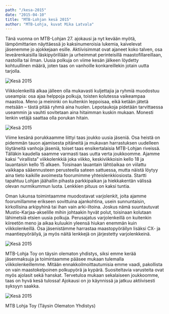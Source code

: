 ```yaml
---
path: "/kesa-2015"
date: "2015-04-10"
title: "MTB-Lohjan kesä 2015"
author: "MTB-Lohja, kuvat Mika Latvala"
---
```

Tänä vuonna on MTB-Lohjan 27. ajokausi ja nyt kevään myötä, lämpömittarien näyttäessä jo kaksinumeroisia lukemia, kaivelevat jäsenemme jo ajokkejaan esille. Aktiivisimmat ovat ajaneet koko talven, osa leveärenkaisilla läskipyörillään ja urheimmat perinteisillä maastofillareillaan, nastoilla tai ilman. Uusia polkuja on viime kesän jälkeen löydetty kohtuullinen määrä, joten taas on vanhoille konkareillekin jotain uutta tarjolla.

![Kesä 2015](/img/syksy-2015-1.jpg)

Viikkolenkeillä alkaa jälleen olla mukavasti kuljettajia ja ryhmiä muodostuu useampia: osa ajaa helppoja polkuja, toisten kolutessa vaikeampaa maastoa. Meno ja meininki on kuitenkin leppoisaa, eikä ketään jätetä metsään – tästä pitää ryhmä aina huolen. Lepotaukoja pidetään tarvittaessa useammin ja vauhti sovitetaan aina hitaimman kuskin mukaan. Monesti lenkin vetäjä saattaa olla porukan hitain.

![Kesä 2015](/img/syksy-2015-2.jpg)

Viime kesänä porukkaamme liittyi taas joukko uusia jäseniä. Osa heistä on pidemmän tauon ajamisesta pitäneitä ja mukavan harrastuksen uudelleen löytäneitä vanhoja jäseniä, toiset taas ensikertalaisia MTB-Lohjan riveissä. Tälläkin kaudella saamme varmasti taas uutta verta joukkoomme. Ajamme kaksi ”virallista” viikkolenkkiä joka viikko, keskiviikkoisin kello 18 ja lauantaisin kello 15 alkaen. Toisinaan lauantain lähtöaikaa on viilattu vaikkapa sääennusteen perusteella sateen sattuessa, mutta näistä löytyy aina tieto kaikille avoimesta foorumimme yhteislenkkiosiosta. Startti tapahtuu Lohjan jäähallin pihasta parkkipaikan ja hiekkakentän välissä olevan nurmikummun luota. Lenkkien pituus on kaksi tuntia. 

Oman lukunsa toimintaamme muodostavat varjolenkit, joita ajamme foorumillamme erikseen sovittuina ajankohtina, usein sunnuntaisin, kirkollisina arkipyhinä tai ihan vain arki-iltoina. Joskus nämä suuntautuvat Mustio-Karjaa-akselille mihin johtaakin hyvät polut, toisinaan kolutaan lähimetsiä etsien uusia polkuja. Perusajatus varjolenkeillä on kuitenkin kiireetön meno ja aikaa kuluukin yleensä hiukan enemmän kuin viikkolenkeillä. Osa jäsenistämme harrastaa maastopyöräilyn lisäksi CX- ja maantiepyöräilyä, ja myös näitä lenkkejä on järjestetty varjolenkkeinä.


![Kesä 2015](/img/syksy-2015-3.jpg)

MTB-Lohja Toy on täysin olematon yhdistys, siksi emme kerää jäsenmaksuja ja toimintaamme pääsee mukaan tulemalla viikkolenkeillemme. Mitään ennakkoilmoittautumisia emme vaadi, pakollista on vain maastokelpoinen polkupyörä ja kypärä. Suositeltavia varusteita ovat myös ajolasit sekä hanskat. Tervetuloa mukaan sekalaiseen joukkoomme, taas on hyvä kesä tulossa! Ajokausi on jo käynnissä ja jatkuu aktiivisesti syksyyn saakka.

![Kesä 2015](/img/syksy-2015-4.jpg)


MTB Lohja Toy (Täysin Olematon Yhdistys)
